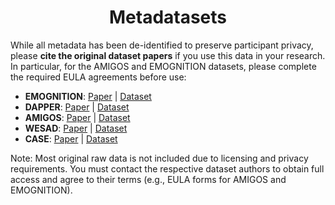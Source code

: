 <h1 align="center">
  Metadatasets
</h1>

While all metadata has been de-identified to preserve participant privacy, please **cite the original dataset papers** if you use this data in your research. In particular, for the AMIGOS and EMOGNITION datasets, please complete the required EULA agreements before use:

- **EMOGNITION**: [Paper](https://doi.org/10.1038/s41597-022-01262-0) | [Dataset](https://dataverse.harvard.edu/dataset.xhtml?persistentId=doi:10.7910/DVN/R9WAF4)
- **DAPPER**: [Paper](https://doi.org/10.1038/s41597-021-00945-4) | [Dataset](https://www.synapse.org/Synapse:syn22418021/wiki/605529)
- **AMIGOS**: [Paper](https://www.eecs.qmul.ac.uk/mmv/datasets/amigos/doc/Paper_TAC.pdf) | [Dataset](https://www.eecs.qmul.ac.uk/mmv/datasets/amigos/index.html)
- **WESAD**: [Paper](https://dl.acm.org/doi/10.1145/3242969.3242985) | [Dataset](https://ubi29.informatik.uni-siegen.de/usi/data_wesad.html)
- **CASE**: [Paper](https://doi.org/10.1038/s41597-019-0209-0) | [Dataset](https://springernature.figshare.com/articles/dataset/CASE_Dataset-full/8869157?file=16260497)

Note: Most original raw data is not included due to licensing and privacy requirements. You must contact the respective dataset authors to obtain full access and agree to their terms (e.g., EULA forms for AMIGOS and EMOGNITION).
